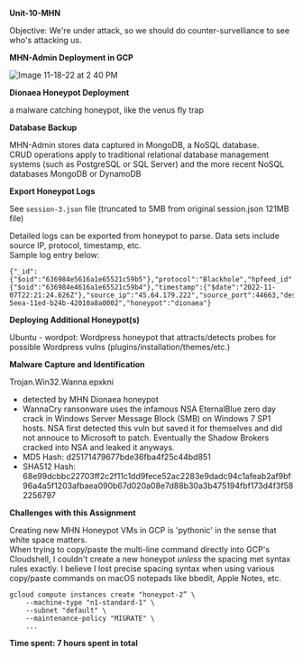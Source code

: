 **Unit-10-MHN**

Objective: We're under attack, so we should do counter-survelliance to see who's attacking us. 

**MHN-Admin Deployment in GCP**

![Image 11-18-22 at 2 40 PM](https://user-images.githubusercontent.com/112603335/202815045-97f0b548-898e-4c1b-86c4-0caba596ba99.jpg)

**Dionaea Honeypot Deployment**

a malware catching honeypot, like the venus fly trap

**Database Backup**

MHN-Admin stores data captured in MongoDB, a NoSQL database. <br>
CRUD operations apply to traditional relational database management systems (such as PostgreSQL or SQL Server) and the more recent NoSQL databases MongoDB or DynamoDB

**Export Honeypot Logs**

See ```session-3.json``` file (truncated to 5MB from original session.json 121MB file)

Detailed logs can be exported from honeypot to parse. Data sets include source IP, protocol, timestamp, etc. <br>
Sample log entry below: 
```
{"_id":{"$oid":"636984e5616a1e65521c59b5"},"protocol":"Blackhole","hpfeed_id":{"$oid":"636984e4616a1e65521c59b4"},"timestamp":{"$date":"2022-11-07T22:21:24.626Z"},"source_ip":"45.64.179.222","source_port":44663,"destination_port":23,"identifier":"70339b6a-5eea-11ed-b24b-42010a8a0002","honeypot":"dionaea"}
```
**Deploying Additional Honeypot(s)**

Ubuntu - wordpot: Wordpress honeypot that attracts/detects probes for possible Wordpress vulns (plugins/installation/themes/etc.)

**Malware Capture and Identification**

Trojan.Win32.Wanna.epxkni <br>
- detected by MHN Dionaea honeypot <br>
- WannaCry ransonware uses the infamous NSA EternalBlue zero day crack in Windows Server Message Block (SMB) on Windows 7 SP1 hosts. NSA first detected this vuln but saved it for themselves and did not annouce to Microsoft to patch. Eventually the Shadow Brokers cracked into NSA and leaked it anyways. <br>
- MD5 Hash: d25171479677bde36fba4f25c44bd851 <br>
- SHA512 Hash: 68e99dcbbc22703ff2c2f11c1dd9fece52ac2283e9dadc94c1afeab2af9bf96a4a5f1203afbaea090b67d020a08e7d88b30a3b475194fbf173d4f3f582256797

**Challenges with this Assignment**

Creating new MHN Honeypot VMs in GCP is 'pythonic' in the sense that white space matters. <br>
When trying to copy/paste the multi-line command directly into GCP's Cloudshell, I couldn't create a new honeypot *unless* the spacing met syntax rules exactly. I believe I lost precise spacing syntax when using various copy/paste commands on macOS notepads like bbedit, Apple Notes, etc. 

```
gcloud compute instances create "honeypot-2” \
    --machine-type "n1-standard-1" \
    --subnet "default" \
    --maintenance-policy "MIGRATE" \
    ...
```
**Time spent: 7 hours spent in total**
